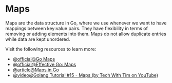 # Maps

Maps are the data structure in Go, where we use whenever we want to have mappings between key:value pairs. They have flexibility in terms of removing or adding elements into them. Maps do not allow duplicate entries while data are kept unordered.

Visit the following resources to learn more:

- [@official@Go Maps](https://go.dev/tour/moretypes/19)
- [@official@Effective Go: Maps](https://go.dev/doc/effective_go#maps)
- [@article@Maps in Go](https://www.w3schools.com/go/go_maps.php)
- [@video@Golang Tutorial #15 - Maps (by Tech With Tim on YouTube)](https://www.youtube.com/watch?v=yJE2RC37BF4)
